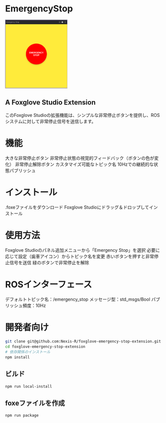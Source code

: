 # EmergencyStop
<img src="images/image.png" alt="image" width="200"/><br>
## A Foxglove Studio Extension
このFoxglove Studioの拡張機能は、シンプルな非常停止ボタンを提供し、ROSシステムに対して非常停止信号を送信します。

# 機能

大きな非常停止ボタン
非常停止状態の視覚的フィードバック（ボタンの色が変化）
非常停止解除ボタン
カスタマイズ可能なトピック名
10Hzでの継続的な状態パブリッシュ

# インストール

.foxeファイルをダウンロード
Foxglove Studioにドラッグ＆ドロップしてインストール

# 使用方法

Foxglove Studioのパネル追加メニューから「Emergency Stop」を選択
必要に応じて設定（歯車アイコン）からトピック名を変更
赤いボタンを押すと非常停止信号を送信
緑のボタンで非常停止を解除

# ROSインターフェース

デフォルトトピック名：/emergency_stop
メッセージ型：std_msgs/Bool
パブリッシュ頻度：10Hz

# 開発者向け
```bash
git clone git@github.com:Nexis-R/foxglove-emergency-stop-extension.git
cd foxglove-emergency-stop-extension
# 依存関係のインストール
npm install
```

## ビルド
```bash
npm run local-install
```
## foxeファイルを作成
```
npm run package
```
